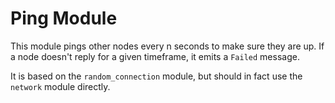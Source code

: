 # Ping Module

This module pings other nodes every n seconds to make sure they
are up.
If a node doesn't reply for a given timeframe, it emits a `Failed`
message.

It is based on the `random_connection` module, but should in fact
use the `network` module directly.